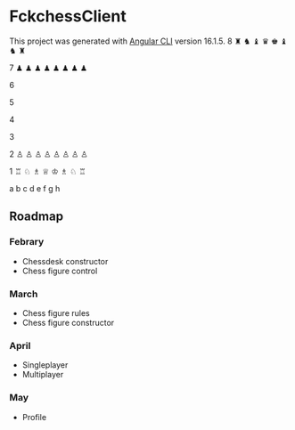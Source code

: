 # FckchessClient

This project was generated with [Angular CLI](https://github.com/angular/angular-cli) version 16.1.5.
8	♜	♞	♝	♛	♚	♝	♞	♜

7	♟	♟	♟	♟	♟	♟	♟	♟

6	

5	

4	

3	

2	♙	♙	♙	♙	♙	♙	♙	♙

1	♖	♘	♗	♕	♔	♗	♘	♖

  a	b	c	d	e	f	g	h


## Roadmap
### Febrary
- Chessdesk constructor
- Chess figure control

### March
- Chess figure rules
- Chess figure constructor

### April
- Singleplayer
- Multiplayer

### May
- Profile
